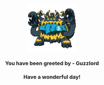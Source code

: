 <p align="center">
    <img src="https://raw.githubusercontent.com/PokeAPI/sprites/master/sprites/pokemon/799.png" width="150" height="150">
</p>
<h3 align="center">You have been greeted by - <b>Guzzlord</b></h3>
<h3 align="center">Have a wonderful day!</h3>

